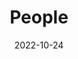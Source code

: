 ---
title: People
date: 2022-10-24

type: landing

sections:
  - block: people
    content:
      title: Biography
      # Choose which groups/teams of users to display.
      #   Edit `user_groups` in each user's profile to add them to one or more of these groups.
      user_groups:
          - Principal Investigators
          # - Researchers
          # - Grad Students
          # - Administration
          # - Visitors
          # - Alumni
      sort_by: Params.last_name
      sort_ascending: true
    design:
      show_interests: true
      show_role: true
      show_social: true

  - block: markdown
    content:
      title: Working experience
      subtitle:
      text: |
        | | |
        |--------------|---------------|
        |2023 – present|Visiting Lecturer, Solid State Institute & Electrical and Computer Engineering Department,   [Technion - Israel Institute of Technology](https://www.technion.ac.il/en/home-2/), Israel|
        | 2018 – 2023 | Postdoc Fellow, Solid State Institute & Electrical and Computer Engineering Department, [Technion - Israel Institute of Technology](https://www.technion.ac.il/en/home-2/), Israel. <br> supervised by Prof. [Ido Kaminer](https://kaminer.technion.ac.il/) (Adolph Lomb Medal Recipient) |
        |2017–2018|Technology Director, Linbou Nearfield Technology Co., Ltd.(start-up), China|
        |2016–2017|Project Officer, Physics & Applied Physics, [Nanyang Technological University](https://www.ntu.edu.sg/), Singapore|

  - block: markdown
    content:
      title: Academic Service
      subtitle:
      text: |
        | | |
        |--------------|---------------|
        |2025|[Section Organizer for PIERS 2025](https://abdb2025.piers.org/session.html?sid=S060)|
        |2020-present|Referee for APL Photonics, APL, PRE|
        |2023|[Scientific Committee of NANOP 2023](https://premc.org/conferences/nanop-nanophotonics-micro-nano-optics/committee/)|
  
  - block: markdown
    content:
      title: Awards
      subtitle:
      text: |
        | | |
        |--------------|---------------|
        |2022|Postdoctoral Fellowships in Quantum, Technion|
        |2018|PBC scholarship program for outstanding post-doctoral students, Council for Higher Education of Israel (55 person each year nationwide)|
        |2017|Overseas High-Level Professional in Shenzhen (C)|

             
    design:
      columns: '1'


---